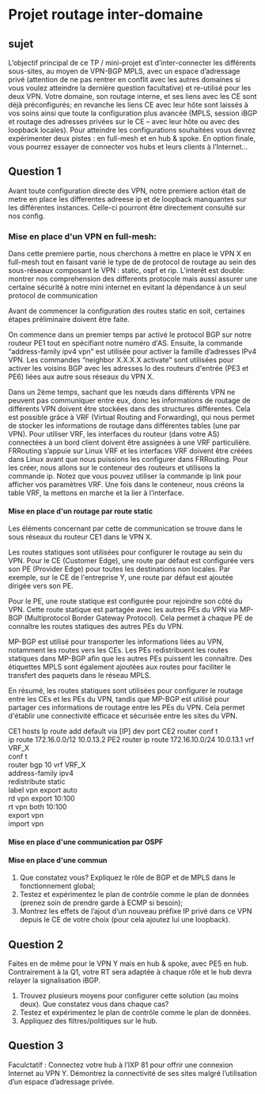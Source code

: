 # Projet routage inter-domaine

## sujet 

L’objectif principal de ce TP / mini-projet est d’inter-connecter les différents sous-sites, au moyen de VPN-BGP MPLS, avec un
espace d’adressage privé (attention de ne pas rentrer en conflit avec les autres domaines si vous voulez atteindre la dernière
question facultative) et re-utilisé pour les deux VPN. Votre domaine, son routage interne, et ses liens avec les CE sont déjà préconfigurés; en revanche les liens CE avec leur hôte sont laissés à vos soins ainsi que toute la configuration plus avancée (MPLS,
session iBGP et routage des adresses privées sur le CE – avec leur hôte ou avec des loopback locales).
Pour atteindre les configurations souhaitées vous devrez expérimenter deux pistes : en full-mesh et en hub & spoke. En option
finale, vous pourrez essayer de connecter vos hubs et leurs clients à l’Internet...

## Question 1

Avant toute configuration directe des VPN, notre premiere action était de metre en place les differentes adreese ip et de loopback manquantes sur les différentes instances. Celle-ci pourront être directement consulté sur nos config.

### Mise en place d'un VPN en full-mesh:
Dans cette premiere partie, nous cherchons à mettre en place le VPN X en full-mesh tout en faisant varié le type de de protocol de routage au sein des sous-réseaux composant le VPN : static, ospf et rip. L'interêt est double: montrer nos comprehension des differents protocole mais aussi assurer une certaine sécurité à notre mini internet en evitant la dépendance à un seul protocol de communication

Avant de commencer la configuration des routes static en soit, certaines étapes préliminaire doivent être faite. 

On commence dans un premier temps par activé le protocol BGP sur notre routeur PE1 tout en spécifiant notre numéro d'AS. Ensuite, la commande “address-family ipv4 vpn” est utilisée pour activer la famille d’adresses IPv4 VPN. Les commandes “neighbor X.X.X.X activate” sont utilisées pour activer les voisins BGP avec les adresses lo des routeurs d'entrée (PE3 et PE6) liées aux autre sous réseaux du VPN X.

Dans un 2ème temps, sachant que les nœuds dans différents VPN ne peuvent pas communiquer entre eux, donc les informations de routage de différents VPN doivent être stockées dans des structures différentes. Cela est possible grâce à VRF (Virtual Routing and Forwarding), qui nous permet de stocker les informations de routage dans différentes tables (une par VPN). Pour utiliser VRF, les interfaces du routeur (dans votre AS) connectées à un bord client doivent être assignées à une VRF particulière. FRRouting s’appuie sur Linux VRF et les interfaces VRF doivent être créées dans Linux avant que nous puissions les configurer dans FRRouting. Pour les créer, nous allons sur le conteneur des routeurs et utilisons la commande ip. Notez que vous pouvez utiliser la commande ip link pour afficher vos paramètres VRF. Une fois dans le conteneur, nous créons la table VRF, la mettons en marche et la lier à l’interface.

#### Mise en place d'un routage par route static
Les éléments concernant par cette de communication se trouve dans le sous réseaux du routeur CE1 dans le VPN X.

Les routes statiques sont utilisées pour configurer le routage au sein du VPN. Pour le CE (Customer Edge), une route par défaut est configurée vers son PE (Provider Edge) pour toutes les destinations non locales. Par exemple, sur le CE de l'entreprise Y, une route par défaut est ajoutée dirigée vers son PE.

Pour le PE, une route statique est configurée pour rejoindre son côté du VPN. Cette route statique est partagée avec les autres PEs du VPN via MP-BGP (Multiprotocol Border Gateway Protocol). Cela permet à chaque PE de connaître les routes statiques des autres PEs du VPN.

MP-BGP est utilisé pour transporter les informations liées au VPN, notamment les routes vers les CEs. Les PEs redistribuent les routes statiques dans MP-BGP afin que les autres PEs puissent les connaître. Des étiquettes MPLS sont également ajoutées aux routes pour faciliter le transfert des paquets dans le réseau MPLS.

En résumé, les routes statiques sont utilisées pour configurer le routage entre les CEs et les PEs du VPN, tandis que MP-BGP est utilisé pour partager ces informations de routage entre les PEs du VPN. Cela permet d'établir une connectivité efficace et sécurisée entre les sites du VPN.



CE1 hosts	Ip route add default via [IP] dev port
CE2 router	conf t <br> ip route 172.16.0.0/12 10.0.13.2
PE2 router	ip route 172.16.10.0/24 10.0.13.1 vrf VRF_X <br> conf t <br> router bgp 10 vrf VRF_X <br> address-family ipv4 <br> redistribute static <br> label vpn export auto <br> rd vpn export 10:100 <br> rt vpn both 10:100 <br> export vpn <br> import vpn





#### Mise en place d'une communication par OSPF

#### Mise en place d'une commun



1. Que constatez vous? Expliquez le rôle de BGP et de MPLS dans le fonctionnement global;
2. Testez et expérimentez le plan de contrôle comme le plan de données (prenez soin de prendre garde à ECMP si besoin);
3. Montrez les effets de l’ajout d‘un nouveau préfixe IP privé dans ce VPN depuis le CE de votre choix (pour cela ajoutez lui
une loopback).

## Question 2

Faites en de même pour le VPN Y mais en hub & spoke, avec PE5 en hub. Contrairement à la Q1, votre RT sera adaptée à chaque
rôle et le hub devra relayer la signalisation iBGP.
1. Trouvez plusieurs moyens pour configurer cette solution (au moins deux). Que constatez vous dans chaque cas?
2. Testez et expérimentez le plan de contrôle comme le plan de données.
3. Appliquez des filtres/politiques sur le hub.

## Question 3

Faculctatif : Connectez votre hub à l’IXP 81 pour offrir une connexion Internet au VPN Y. Démontrez la connectivité de ses sites
malgré l’utilisation d’un espace d’adressage privée.
